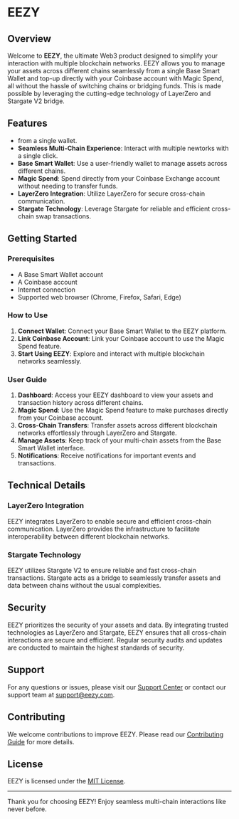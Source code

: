 # EEZY

## Overview

Welcome to **EEZY**, the ultimate Web3 product designed to simplify your interaction with multiple blockchain networks. EEZY allows you to manage your assets across different chains seamlessly from a single Base Smart Wallet and top-up directly with your Coinbase account with Magic Spend, all without the hassle of switching chains or bridging funds. This is made possible by leveraging the cutting-edge technology of LayerZero and Stargate V2 bridge.

## Features

-   from a single wallet.
- **Seamless Multi-Chain Experience**: Interact with multiple newtorks with a single click.
- **Base Smart Wallet**: Use a user-friendly wallet to manage assets across different chains.
- **Magic Spend**: Spend directly from your Coinbase Exchange account without needing to transfer funds.
- **LayerZero Integration**: Utilize LayerZero for secure cross-chain communication.
- **Stargate Technology**: Leverage Stargate for reliable and efficient cross-chain swap transactions.

## Getting Started

### Prerequisites

- A Base Smart Wallet account
- A Coinbase account
- Internet connection
- Supported web browser (Chrome, Firefox, Safari, Edge)

### How to Use

1. **Connect Wallet**: Connect your Base Smart Wallet to the EEZY platform.
2. **Link Coinbase Account**: Link your Coinbase account to use the Magic Spend feature.
3. **Start Using EEZY**: Explore and interact with multiple blockchain networks seamlessly.

### User Guide

1. **Dashboard**: Access your EEZY dashboard to view your assets and transaction history across different chains.
2. **Magic Spend**: Use the Magic Spend feature to make purchases directly from your Coinbase account.
3. **Cross-Chain Transfers**: Transfer assets across different blockchain networks effortlessly through LayerZero and Stargate.
4. **Manage Assets**: Keep track of your multi-chain assets from the Base Smart Wallet interface.
5. **Notifications**: Receive notifications for important events and transactions.

## Technical Details

### LayerZero Integration

EEZY integrates LayerZero to enable secure and efficient cross-chain communication. LayerZero provides the infrastructure to facilitate interoperability between different blockchain networks.

### Stargate Technology

EEZY utilizes Stargate V2 to ensure reliable and fast cross-chain transactions. Stargate acts as a bridge to seamlessly transfer assets and data between chains without the usual complexities.

## Security

EEZY prioritizes the security of your assets and data. By integrating trusted technologies as LayerZero and Stargate, EEZY ensures that all cross-chain interactions are secure and efficient. Regular security audits and updates are conducted to maintain the highest standards of security.

## Support

For any questions or issues, please visit our [Support Center](https://support.eezy.com) or contact our support team at support@eezy.com.

## Contributing

We welcome contributions to improve EEZY. Please read our [Contributing Guide](https://github.com/eezy/contributing) for more details.

## License

EEZY is licensed under the [MIT License](https://opensource.org/licenses/MIT).

---

Thank you for choosing EEZY! Enjoy seamless multi-chain interactions like never before.
